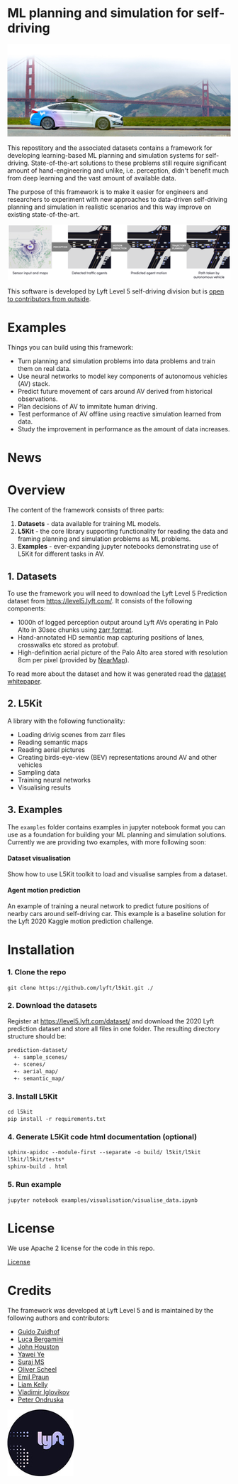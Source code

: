 ML planning and simulation for self-driving
===

![ML planning and simulation for self-driving](/images/av.jpg)

This repostitory and the associated datasets contains a framework for developing learning-based ML planning and simulation systems for self-driving. State-of-the-art solutions to these problems still require significant amount of hand-engineering and unlike, i.e. perception, didn't benefit much from deep learning and the vast amount of available data.

The purpose of this framework is to make it easier for engineers and researchers to experiment with new approaches to data-driven self-driving planning and simulation in realistic scenarios and this way improve on existing state-of-the-art.

![Modern AV pipeline](/images/pipeline.png)

This software is developed by Lyft Level 5 self-driving division but is [open to contributors from outside](how_to_contribute.md).

# Examples
Things you can build using this framework:
* Turn planning and simulation problems into data problems and train them on real data.
* Use neural networks to model key components of autonomous vehicles (AV) stack.
* Predict future movement of cars around AV derived from historical observations.
* Plan decisions of AV to immitate human driving.
* Test performance of AV offline using reactive simulation learned from data.
* Study the improvement in performance as the amount of data increases.

# News

# Overview
The content of the framework consists of three parts:
1. **Datasets** - data available for training ML models.
2. **L5Kit** - the core library supporting functionality for reading the data and framing planning and simulation problems as ML problems.
3. **Examples** - ever-expanding jupyter notebooks demonstrating use of L5Kit for different tasks in AV.

## 1. Datasets
To use the framework you will need to download the Lyft Level 5 Prediction dataset from https://level5.lyft.com/.
It consists of the following components:
* 1000h of logged perception output around Lyft AVs operating in Palo Alto in 30sec chunks using [zarr format](data_format.md).
* Hand-annotated HD semantic map capturing positions of lanes, crosswalks etc stored as protobuf.
* High-definition aerial picture of the Palo Alto area stored with resolution 8cm per pixel (provided by [NearMap](https://www.nearmap.com/)).

To read more about the dataset and how it was generated read the [dataset whitepaper](https://level5.lyft.com/).

## 2. L5Kit
A library with the following functionality:
- Loading drivig scenes from zarr files
- Reading semantic maps
- Reading aerial pictures
- Creating birds-eye-view (BEV) representations around AV and other vehicles
- Sampling data
- Training neural networks
- Visualising results

## 3. Examples
The `examples` folder contains examples in jupyter notebook format you can use as a foundation for building your ML planning and simulation solutions. Currently we are providing two examples, with more following soon:

#### Dataset visualisation
Show how to use L5Kit toolkit to load and visualise samples from a dataset.

#### Agent motion prediction
An example of training a neural network to predict future positions of nearby cars around self-driving car. This example is a baseline solution for the Lyft 2020 Kaggle motion prediction challenge.

# Installation
### 1. Clone the repo
```shell
git clone https://github.com/lyft/l5kit.git ./
```

### 2. Download the datasets
Register at https://level5.lyft.com/dataset/ and download the 2020 Lyft prediction dataset and store all files in one folder.
The resulting directory structure should be:
```
prediction-dataset/
  +- sample_scenes/
  +- scenes/
  +- aerial_map/
  +- semantic_map/
```

### 3. Install L5Kit
```shell
cd l5kit
pip install -r requirements.txt
```

### 4. Generate L5Kit code html documentation (optional)
```shell
sphinx-apidoc --module-first --separate -o build/ l5kit/l5kit l5kit/l5kit/tests*
sphinx-build . html
```

### 5. Run example
```shell
jupyter notebook examples/visualisation/visualise_data.ipynb
```

# License
We use Apache 2 license for the code in this repo.

[License](LICENSE)

# Credits
The framework was developed at Lyft Level 5 and is maintained by the following authors and contributors:
* [Guido Zuidhof](https://www.linkedin.com/in/guido-zuidhof-377b6947/)
* [Luca Bergamini](https://www.linkedin.com/in/luca-bergamini-61a510182/)
* [John Houston](https://www.linkedin.com/in/joust/)
* [Yawei Ye](https://www.linkedin.com/in/yawei-ye-b76249b1/)
* [Suraj MS](https://www.linkedin.com/in/suraj-m-s-7896b9126/)
* [Oliver Scheel](https://www.linkedin.com/in/oliver-scheel-98a048176/)
* [Emil Praun](https://www.linkedin.com/in/emil-praun-7597152/)
* [Liam Kelly](https://www.linkedin.com/in/liam-kelly-83089435/)
* [Vladimir Iglovikov](https://www.linkedin.com/in/iglovikov/)
* [Peter Ondruska](https://www.linkedin.com/in/pondruska/)

![Lyft Level 5](/images/lyft.jpg)
